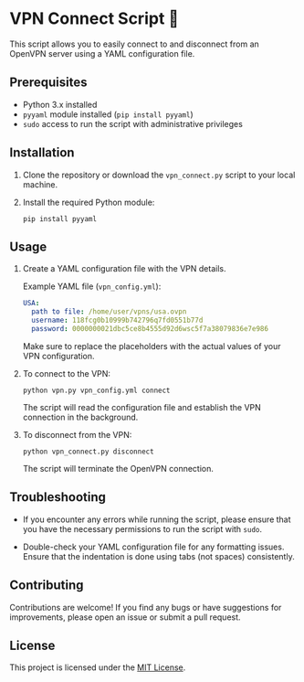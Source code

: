 
# VPN Connect Script :rocket:

This script allows you to easily connect to and disconnect from an OpenVPN server using a YAML configuration file.

## Prerequisites

- Python 3.x installed
- `pyyaml` module installed (`pip install pyyaml`)
- `sudo` access to run the script with administrative privileges

## Installation

1. Clone the repository or download the `vpn_connect.py` script to your local machine.

2. Install the required Python module:

   ```shell
   pip install pyyaml
   ```

## Usage

1. Create a YAML configuration file with the VPN details.

   Example YAML file (`vpn_config.yml`):

   ```yaml
   USA:
     path to file: /home/user/vpns/usa.ovpn
     username: 118fcg0b10999b742796q7fd0551b77d
     password: 0000000021dbc5ce8b4555d92d6wsc5f7a38079836e7e986
   ```

   Make sure to replace the placeholders with the actual values of your VPN configuration.

2. To connect to the VPN:

   ```shell
   python vpn.py vpn_config.yml connect
   ```

   The script will read the configuration file and establish the VPN connection in the background.

3. To disconnect from the VPN:

   ```shell
   python vpn_connect.py disconnect
   ```

   The script will terminate the OpenVPN connection.

## Troubleshooting

- If you encounter any errors while running the script, please ensure that you have the necessary permissions to run the script with `sudo`.

- Double-check your YAML configuration file for any formatting issues. Ensure that the indentation is done using tabs (not spaces) consistently.

## Contributing

Contributions are welcome! If you find any bugs or have suggestions for improvements, please open an issue or submit a pull request.

## License

This project is licensed under the [MIT License](LICENSE).
